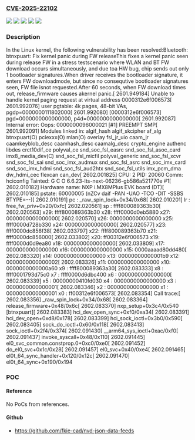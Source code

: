 ### [CVE-2025-22102](https://cve.mitre.org/cgi-bin/cvename.cgi?name=CVE-2025-22102)
![](https://img.shields.io/static/v1?label=Product&message=Linux&color=blue)
![](https://img.shields.io/static/v1?label=Version&message=&color=brightgreen)
![](https://img.shields.io/static/v1?label=Version&message=6.4%20&color=brightgreen)
![](https://img.shields.io/static/v1?label=Version&message=689ca16e523278470c38832a3010645a78c544d8%20&color=brightgreen)
![](https://img.shields.io/static/v1?label=Vulnerability&message=n%2Fa&color=blue)

### Description

In the Linux kernel, the following vulnerability has been resolved:Bluetooth: btnxpuart: Fix kernel panic during FW releaseThis fixes a kernel panic seen during release FW in a stress testscenario where WLAN and BT FW download occurs simultaneously, and due toa HW bug, chip sends out only 1 bootloader signatures.When driver receives the bootloader signature, it enters FW downloadmode, but since no consequtive bootloader signatures seen, FW file isnot requested.After 60 seconds, when FW download times out, release_firmware causes akernel panic.[ 2601.949184] Unable to handle kernel paging request at virtual address 0000312e6f006573[ 2601.992076] user pgtable: 4k pages, 48-bit VAs, pgdp=0000000111802000[ 2601.992080] [0000312e6f006573] pgd=0000000000000000, p4d=0000000000000000[ 2601.992087] Internal error: Oops: 0000000096000021 [#1] PREEMPT SMP[ 2601.992091] Modules linked in: algif_hash algif_skcipher af_alg btnxpuart(O) pciexxx(O) mlan(O) overlay fsl_jr_uio caam_jr caamkeyblob_desc caamhash_desc caamalg_desc crypto_engine authenc libdes crct10dif_ce polyval_ce snd_soc_fsl_easrc snd_soc_fsl_asoc_card imx8_media_dev(C) snd_soc_fsl_micfil polyval_generic snd_soc_fsl_xcvr snd_soc_fsl_sai snd_soc_imx_audmux snd_soc_fsl_asrc snd_soc_imx_card snd_soc_imx_hdmi snd_soc_fsl_aud2htx snd_soc_fsl_utils imx_pcm_dma dw_hdmi_cec flexcan can_dev[ 2602.001825] CPU: 2 PID: 20060 Comm: hciconfig Tainted: G         C O       6.6.23-lts-next-06236-gb586a521770e #1[ 2602.010182] Hardware name: NXP i.MX8MPlus EVK board (DT)[ 2602.010185] pstate: 60000005 (nZCv daif -PAN -UAO -TCO -DIT -SSBS BTYPE=--)[ 2602.010191] pc : _raw_spin_lock+0x34/0x68[ 2602.010201] lr : free_fw_priv+0x20/0xfc[ 2602.020561] sp : ffff800089363b30[ 2602.020563] x29: ffff800089363b30 x28: ffff0000d0eb5880 x27: 0000000000000000[ 2602.020570] x26: 0000000000000000 x25: ffff0000d728b330 x24: 0000000000000000[ 2602.020577] x23: ffff0000dc856f38[ 2602.033797] x22: ffff800089363b70 x21: ffff0000dc856000[ 2602.033802] x20: ff00312e6f006573 x19: ffff0000d0d9ea80 x18: 0000000000000000[ 2602.033809] x17: 0000000000000000 x16: 0000000000000000 x15: 0000aaaad80dd480[ 2602.083320] x14: 0000000000000000 x13: 00000000000001b9 x12: 0000000000000002[ 2602.083326] x11: 0000000000000000 x10: 0000000000000a60 x9 : ffff800089363a30[ 2602.083333] x8 : ffff0001793d75c0 x7 : ffff0000d6dbc400 x6 : 0000000000000000[ 2602.083339] x5 : 00000000410fd030 x4 : 0000000000000000 x3 : 0000000000000001[ 2602.083346] x2 : 0000000000000000 x1 : 0000000000000001 x0 : ff00312e6f006573[ 2602.083354] Call trace:[ 2602.083356]  _raw_spin_lock+0x34/0x68[ 2602.083364]  release_firmware+0x48/0x6c[ 2602.083370]  nxp_setup+0x3c4/0x540 [btnxpuart][ 2602.083383]  hci_dev_open_sync+0xf0/0xa34[ 2602.083391]  hci_dev_open+0xd8/0x178[ 2602.083399]  hci_sock_ioctl+0x3b0/0x590[ 2602.083405]  sock_do_ioctl+0x60/0x118[ 2602.083413]  sock_ioctl+0x2f4/0x374[ 2602.091430]  __arm64_sys_ioctl+0xac/0xf0[ 2602.091437]  invoke_syscall+0x48/0x110[ 2602.091445]  el0_svc_common.constprop.0+0xc0/0xe0[ 2602.091452]  do_el0_svc+0x1c/0x28[ 2602.091457]  el0_svc+0x40/0xe4[ 2602.091465]  el0t_64_sync_handler+0x120/0x12c[ 2602.091470]  el0t_64_sync+0x190/0x194

### POC

#### Reference
No PoCs from references.

#### Github
- https://github.com/fkie-cad/nvd-json-data-feeds

